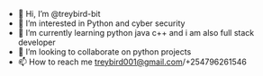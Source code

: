 - 👋 Hi, I’m @treybird-bit
- 👀 I’m interested in Python and cyber security
- 🌱 I’m currently learning python java c++ and i am also full stack developer
- 💞️ I’m looking to collaborate on python projects
- 📫 How to reach me treybird001@gmail.com/+254796261546

<!---
treybird-bit/treybird-bit is a ✨ special ✨ repository because its `README.md` (this file) appears on your GitHub profile.
You can click the Preview link to take a look at your changes.
--->
